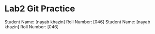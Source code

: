 ﻿# Lab2 Git Practice
Student Name: [nayab khazin] Roll Number: [046]
Student Name: [nayab khazin] Roll Number: [046]



